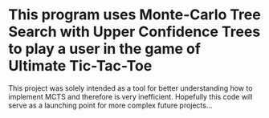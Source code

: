 # This program uses Monte-Carlo Tree Search with Upper Confidence Trees to play a user in the game of Ultimate Tic-Tac-Toe




This project was solely intended as a tool for better understanding how to implement MCTS and therefore is very inefficient. Hopefully this code will serve as a launching point for more complex future projects...
